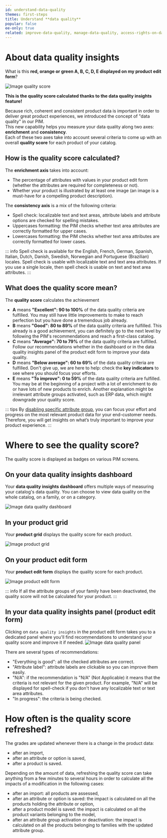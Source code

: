 ```yaml
---
id: understand-data-quality
themes: first-steps
title: Understand **data quality**
popular: false
ee-only: true
related: improve-data-quality, manage-data-quality, access-rights-on-data-quality
---
```


# About data quality insights
What is this **red, orange or green A, B, C, D, E displayed on my product edit form**?

![Image quality score](../img/quality-score.png)

**This is the quality score calculated thanks to the data quality insights feature!**

Because rich, coherent and consistent product data is important in order to deliver great product experiences, we introduced the concept of "data quality" in our PIM.  
This new capability helps you measure your data quality along two axes: **enrichment** and **consistency**.  
Each of these two axes take into account several criteria to come up with an overall **quality score** for each product of your catalog.

## How is the quality score calculated?
The **enrichment axis** takes into account:
- The percentage of attributes with values in your product edit form (whether the attributes are required for completeness or not).
- Whether your product is illustrated by at least one image (an image is a must-have for a compelling product description). 

The **consistency axis** is a mix of the following criteria:
- Spell check: localizable text and text areas, attribute labels and attribute options are checked for spelling mistakes.
- Uppercases formatting: the PIM checks whether text area attributes are correctly formatted for upper cases.
- Lowercases formatting: the PIM checks whether text area attributes are correctly formatted for lower cases.

::: info
Spell check is available for the English, French, German, Spanish, Italian, Dutch, Danish, Swedish, Norwegian and Portuguese (Brazilian) locales.
Spell check is usable with localizable text and text area attributes.
If you use a single locale, then spell check is usable on text and text area attributes.
:::

## What does the quality score mean?
The **quality score** calculates the achievement

- **A** means **"Excellent": 90 to 100%** of the data quality criteria are fulfilled. You may still have little improvements to make to reach perfection but you have done a tremendous job already.
- **B** means **"Good": 80 to 89%** of the data quality criteria are fulfilled. This already is a good achievement, you can definitely go to the next level by following the PIM's recommendations and reach a first-class catalog.
- **C** means **"Average": 70 to 79%** of the data quality criteria are fulfilled. Follow our recommendations whether in the dashboard or in the data quality insights panel of the product edit form to improve your data quality.
- **D** means **"Below average": 60 to 69%** of the data quality criteria are fulfilled. Don't give up, we are here to help: check the **key indicators** to see where you should focus your efforts.
- **E** means **"To improve": 0 to 59%** of the data quality criteria are fulfilled. You may be at the beginning of a project with a lot of enrichment to do or have lots of new products to enrich. Another explanation might be irrelevant attribute groups activated, such as ERP data, which might downgrade your quality score.

::: tips
By [disabling specific attribute group](manage-data-quality.html#data-quality-insights-activation-and-deactivation), you can focus your effort and progress on the most relevant product data for your end-customer needs. Therefore, you will get insights on what’s truly important to improve your product experience.
:::

# Where to see the quality score?
The quality score is displayed as badges on various PIM screens.

## On your data quality insights dashboard
Your **data quality insights dashboard** offers multiple ways of measuring your catalog's data quality. You can choose to view data quality on the whole catalog, on a family, or on a category.

![Image data quality dashboard](../img/data-quality-dashboard.png)

## In your product grid
Your **product grid** displays the quality score for each product.

![Image product grid](../img/data-quality-grid.png)

## On your product edit form
Your **product edit form** displays the quality score for each product.

![Image product edit form](../img/data-quality-pef.png)

::: info
If all the attribute groups of your family have been deactivated, the quality score will not be calculated for your product.
:::

## In your data quality insights panel (product edit form)
Clicking on `data quality insights` in the product edit form takes you to a dedicated panel where you'll find recommendations to understand your quality score and improve it if needed.
![Image data quality panel](../img/data-quality-panel.png)

There are several types of recommendations:
- "Everything is good": all the checked attributes are correct.
- "Attribute label": attribute labels are clickable so you can improve them easily.
- "N/A": if the recommendation is "N/A" (Not Applicable) it means that the criteria is not relevant for the given product. For example, "N/A" will be displayed for spell-check if you don't have any localizable text or text area attributes.
- "In progress": the criteria is being checked.

# How often is the quality score refreshed?
The grades are updated whenever there is a change in the product data:
- after an import,
- after an attribute or option is saved,
- after a product is saved.

Depending on the amount of data, refreshing the quality score can take anything from a few minutes to several hours in order to calculate all the impacts of a modification in the following cases:
- after an import: all products are assessed,
- after an attribute or option is saved: the impact is calculated on all the products holding the attribute or option,
- after a product model is saved: the impact is calculated on all the product variants belonging to the model,
- after an attribute group activation or deactivation: the impact is calculated on all the products belonging to families with the updated attribute group.
